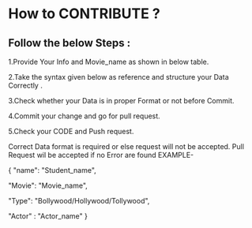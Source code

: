# How to CONTRIBUTE ?
## Follow the below Steps :
1.Provide Your Info and Movie_name as shown in below table.

2.Take the syntax given below as reference and structure your Data Correctly .

3.Check whether your Data is in proper Format or not before Commit.

4.Commit your change and go for pull request.

5.Check your CODE and Push request.

Correct Data format is required or else request will not be accepted.
Pull Request wil be accepted if no Error are found
EXAMPLE-

{
 "name":       "Student_name",
  
  "Movie":      "Movie_name",
  
  "Type": "Bollywood/Hollywood/Tollywood",
  
  "Actor"    : "Actor_name"
  }